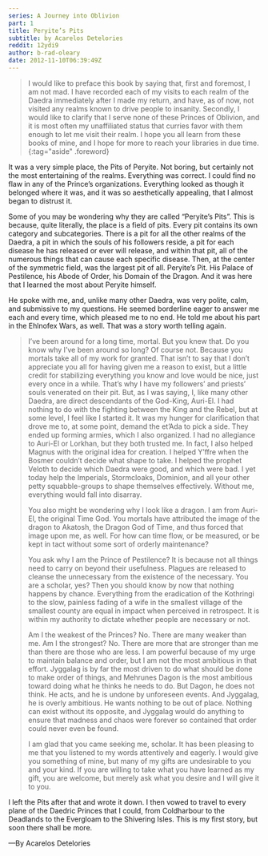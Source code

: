 ```yaml
---
series: A Journey into Oblivion
part: 1
title: Peryite’s Pits
subtitle: by Acarelos Detelories
reddit: 12ydi9
author: b-rad-oleary
date: 2012-11-10T06:39:49Z
---
```


> I would like to preface this book by saying that, first and foremost, I am not
> mad. I have recorded each of my visits to each realm of the Daedra immediately
> after I made my return, and have, as of now, not visited any realms known to
> drive people to insanity. Secondly, I would like to clarify that I serve none
> of these Princes of Oblivion, and it is most often my unaffiliated status that
> curries favor with them enough to let me visit their realm. I hope you all
> learn from these books of mine, and I hope for more to reach your libraries in
> due time.
{:tag="aside" .foreword}

It was a very simple place, the Pits of Peryite. Not boring, but certainly not
the most entertaining of the realms. Everything was correct. I could find no
flaw in any of the Prince’s organizations. Everything looked as though it
belonged where it was, and it was so aesthetically appealing, that I almost
began to distrust it.

Some of you may be wondering why they are called “Peryite’s Pits”. This is
because, quite literally, the place is a field of pits. Every pit contains its
own category and subcategories. There is a pit for all the other realms of the
Daedra, a pit in which the souls of his followers reside, a pit for each disease
he has released or ever will release, and within that pit, all of the numerous
things that can cause each specific disease. Then, at the center of the
symmetric field, was the largest pit of all. Peryite’s Pit. His Palace of
Pestilence, his Abode of Order, his Domain of the Dragon. And it was here that I
learned the most about Peryite himself.

He spoke with me, and, unlike many other Daedra, was very polite, calm, and
submissive to my questions. He seemed borderline eager to answer me each and
every time, which pleased me to no end. He told me about his part in the
Ehlnofex Wars, as well. That was a story worth telling again.

> I’ve been around for a long time, mortal. But you knew that. Do you know why
> I’ve been around so long? Of course not. Because you mortals take all of my
> work for granted. That isn’t to say that I don’t appreciate you all for having
> given me a reason to exist, but a little credit for stabilizing everything you
> know and love would be nice, just every once in a while. That’s why I have my
> followers’ and priests’ souls venerated on their pit. But, as I was saying, I,
> like many other Daedra, are direct descendants of the God-King, Auri-El. I had
> nothing to do with the fighting between the King and the Rebel, but at some
> level, I feel like I started it. It was my hunger for clarification that drove
> me to, at some point, demand the et’Ada to pick a side. They ended up forming
> armies, which I also organized. I had no allegiance to Auri-El or Lorkhan, but
> they both trusted me. In fact, I also helped Magnus with the original idea for
> creation. I helped Y’ffre when the Bosmer couldn’t decide what shape to take.
> I helped the prophet Veloth to decide which Daedra were good, and which were
> bad. I yet today help the Imperials, Stormcloaks, Dominion, and all your other
> petty squabble-groups to shape themselves effectively. Without me, everything
> would fall into disarray.
>
> You also might be wondering why I look like a dragon. I am from Auri-El, the
> original Time God. You mortals have attributed the image of the dragon to
> Akatosh, the Dragon God of Time, and thus forced that image upon me, as well.
> For how can time flow, or be measured, or be kept in tact without some sort of
> orderly maintenance?
>
> You ask why I am the Prince of Pestilence? It is because not all things need
> to carry on beyond their usefulness. Plagues are released to cleanse the
> unnecessary from the existence of the necessary. You are a scholar, yes? Then
> you should know by now that nothing happens by chance. Everything from the
> eradication of the Kothringi to the slow, painless fading of a wife in the
> smallest village of the smallest county are equal in impact when perceived in
> retrospect. It is within my authority to dictate whether people are necessary
> or not.
>
> Am I the weakest of the Princes? No. There are many weaker than me. Am I the
> strongest? No. There are more that are stronger than me than there are those
> who are less. I am powerful because of my urge to maintain balance and order,
> but I am not the most ambitious in that effort. Jyggalag is by far the most
> driven to do what should be done to make order of things, and Mehrunes Dagon
> is the most ambitious toward doing what he thinks he needs to do. But Dagon,
> he does not think. He acts, and he is undone by unforeseen events. And
> Jyggalag, he is overly ambitious. He wants nothing to be out of place. Nothing
> can exist without its opposite, and Jyggalag would do anything to ensure that
> madness and chaos were forever so contained that order could never even be
> found.
>
> I am glad that you came seeking me, scholar. It has been pleasing to me that
> you listened to my words attentively and eagerly. I would give you something
> of mine, but many of my gifts are undesirable to you and your kind. If you are
> willing to take what you have learned as my gift, you are welcome, but merely
> ask what you desire and I will give it to you.

I left the Pits after that and wrote it down. I then vowed to travel to every
plane of the Daedric Princes that I could, from Coldharbour to the Deadlands to
the Evergloam to the Shivering Isles. This is my first story, but soon there
shall be more.

—By Acarelos Detelories
